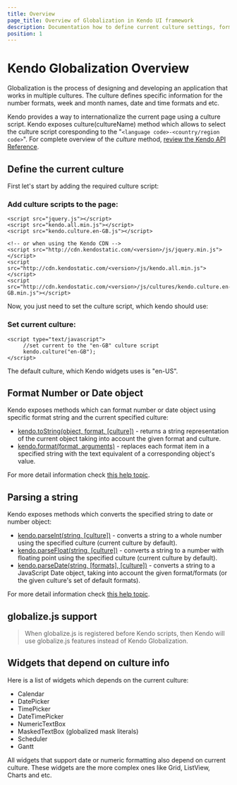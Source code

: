 ```yaml
---
title: Overview
page_title: Overview of Globalization in Kendo UI framework
description: Documentation how to define current culture settings, format number or date objects in the process of globalization.
position: 1
---
```

# Kendo Globalization Overview

Globalization is the process of designing and developing an application that works in multiple cultures. The culture defines specific information for the number formats, week and month names, date and time formats and etc.

Kendo provides a way to internationalize the current page using a culture script. Kendo exposes culture(cultureName) method which allows to select the culture script coresponding to the "`<language code>-<country/region code>`". For complete overview of the *culture* method, [review the Kendo API Reference](/api/framework/kendo#methods-culture).

## Define the current culture

First let's start by adding the required culture script:

### Add culture scripts to the page:

    <script src="jquery.js"></script>
    <script src="kendo.all.min.js"></script>
    <script src="kendo.culture.en-GB.js"></script>

    <!-- or when using the Kendo CDN -->
    <script src="http://cdn.kendostatic.com/<version>/js/jquery.min.js"></script>
    <script src="http://cdn.kendostatic.com/<version>/js/kendo.all.min.js"></script>
    <script src="http://cdn.kendostatic.com/<version>/js/cultures/kendo.culture.en-GB.min.js"></script>


Now, you just need to set the culture script, which kendo should use:

### Set current culture:

    <script type="text/javascript">
         //set current to the "en-GB" culture script
         kendo.culture("en-GB");
    </script>

The default culture, which Kendo widgets uses is "en-US".

## Format Number or Date object

Kendo exposes methods which can format number or date object using specific format string and the current specified culture:

- [kendo.toString(object, format, [culture])](/api/framework/kendo#methods-toString) - returns a string representation of the current object taking into account the given format and culture.
- [kendo.format(format, arguments)](/api/framework/kendo#methods-format) -  replaces each format item in a specified string with the text equivalent of a corresponding object's value.

For more detail information check [this help topic](/framework/globalization/dateformatting).

## Parsing a string
Kendo exposes methods which converts the specified string to date or number object:

- [kendo.parseInt(string, [culture])](/api/framework/kendo#methods-parseInt) - converts a string to a whole number using the specified culture (current culture by default).
- [kendo.parseFloat(string, [culture])](/api/framework/kendo#methods-parseFloat) - converts a string to a number with floating point using the specified culture (current culture by default).
- [kendo.parseDate(string, [formats], [culture])](/api/framework/kendo#methods-parseDate) - converts a string to a JavaScript Date object, taking into account the given format/formats (or the given culture's set of default formats).

For more detail information check [this help topic](/framework/globalization/dateparsing).

## globalize.js support

> When globalize.js is registered before Kendo scripts, then Kendo will use globalize.js features instead of Kendo Globalization.

## Widgets that depend on culture info

Here is a list of widgets which depends on the current culture:

- Calendar
- DatePicker
- TimePicker
- DateTimePicker
- NumericTextBox
- MaskedTextBox (globalized mask literals)
- Scheduler
- Gantt

All widgets that support date or numeric formatting also depend on current culture. These widgets are the more complex ones like Grid, ListView, Charts and etc.
